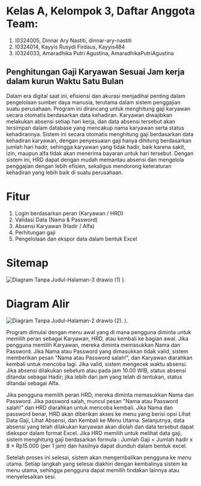 # Kelas A, Kelompok 3, Daftar Anggota Team:
1. I0324005, Dinnar Ary Nastiti, dinnar-ary-nastiti
2. I0324014, Kayyis Rusydi Firdaus, Kayyis484
3. I0324033, Amaradhika Putri Agustina, AmaradhikaPutriAgustina
   
## Penghitungan Gaji Karyawan Sesuai Jam kerja dalam kurun Waktu Satu Bulan   
Dalam era digital saat ini, efisiensi dan akurasi menjadihal penting dalam pengelolaan sumber daya manusia, terutama dalam sistem penggajian suatu perusahaan. Program ini dirancang untuk menghitung gaji karyawan secara otomatis berdasarkan data kehadiran. Karyawan diwajibkan melakukan absensi setiap hari kerja, dan data absensi tersebut akan tersimpan dalam database yang mencakup nama karyawan serta status kehadirannya. Sistem ini secara otomatis menghitung gaji berdasarkan data kehadiran karyawan, dengan penyesuaian gaji hanya dihitung berdasarkan jumlah hari hadir, sehingga karyawan yang tidak hadir, baik karena sakit, izin, maupun alfa tidak akan menerima bayaran untuk hari tersebut. Dengan sistem ini, HRD dapat dengan mudah memantau absensi dan mengelola penggajian dengan lebih efisien, sekaligus mendorong keteraturan kehadiran yang lebih baik di suatu perusahaan.

# Fitur 
1. Login berdasarkan peran (Karyawan / HRD)
2. Validasi Data (Nama & Password)
3. Absensi Karyawan (Hadir / Alfa)
4. Perhitungan gaji
5. Pengelolaan dan ekspor data dalam bentuk Excel

# Sitemap
![Diagram Tanpa Judul-Halaman-3 drawio (1)](https://github.com/user-attachments/assets/0520fcfc-d00a-4292-8af8-346c8cfcac6f)
).

# Diagram Alir
![Diagram Tanpa Judul-Halaman-2 drawio (2)](https://github.com/user-attachments/assets/90659a04-fe2a-4f08-82b2-1a55ffa67211).
).



Program dimulai dengan menu awal yang di mana pengguna diminta untuk memilih peran sebagai Karyawan, HRD, atau kembali ke bagian awal. Jika pengguna memilih Karyawan, mereka diminta memasukkan Nama dan Password. Jika Nama atau Password yang dimasukkan tidak valid, sistem memberikan pesan "Nama atau Password salah!", dan Karyawan diarahkan kembali untuk mencoba lagi. Jika valid, sistem mengecek waktu absensi. Jika absensi dilakukan sebelum atau pada jam 10.00 WIB, status absensi ditandai sebagai Hadir; jika lebih dari jam yang telah di tentukan, status ditandai sebagai Alfa.

Jika pengguna memilih peran HRD, mereka diminta memasukkan  Nama dan Password. Jika password salah, muncul pesan "Nama atau Password salah!" dan HRD diarahkan untuk mencoba kembali. Jika Nama dan password benar, HRD akan diberikan akses ke menu yang berisi opsi Lihat Data Gaji, Lihat Absensi, dan Kembali ke Menu Utama.
Selanjutnya, data absensi yang telah dilakukan karyawan akan diolah dan data tersebut dapat diekspor dalam format Excel. Jika HRD memilih untuk melihat data gaji, sistem menghitung gaji berdasarkan formula : 
Jumlah Gaji = Jumlah hadir x 8 × Rp15.000 (per 1 jam)
dan hasilnya dapat diunduh dalam bentuk excel.

Setelah proses ini selesai, sistem akan mengembalikan pengguna ke menu utama. Setiap langkah yang selesai diakhiri dengan kembalinya sistem ke menu utama, sehingga pengguna dapat memilih tindakan lainnya atau menyelesaikan sesi.
